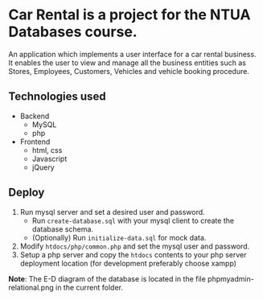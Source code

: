 # Car Rental is a project for the NTUA Databases course.
An application which implements a user interface for a car rental business. It enables the user to view and manage all the business entities such as Stores, Employees, Customers, Vehicles and vehicle booking procedure.

## Technologies used
  - Backend
    - MySQL
    - php
  - Frontend
    - html, css
    - Javascript
    - jQuery

## Deploy
1. Run mysql server and set a desired user and password.
    - Run `create-database.sql` with your mysql client to create the database schema.
    - (Optionally) Run `initialize-data.sql` for mock data.
2. Modify `htdocs/php/common.php` and set the mysql user and password.
3. Setup a php server and copy the `htdocs` contents to your php server deployment location (for development preferably choose xampp)


**Note**: The E-D diagram of the database is located in the file phpmyadmin-relational.png in the current folder.
